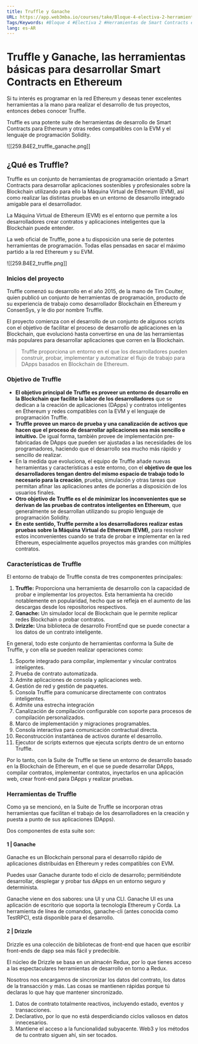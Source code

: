 ```yaml
---
title: Truffle y Ganache
URL: https://app.web3mba.io/courses/take/Bloque-4-electiva-2-herramientas-de-smart-contracts-en-ethereum/texts/38899393-01-truffle-y-ganache
Tags/Keywords: #Bloque 4 #Electiva 2 #Herramientas de Smart Contracts en Ethereum #B4E2 #Herramientas de Smart Contracts #Smart Contracts en Ethereum #Truffle #Ganache  
lang: es-AR
---
```

# Truffle y Ganache, las herramientas básicas para desarrollar Smart Contracts en Ethereum
Si tu interés es programar en la red Ethereum y deseas tener excelentes herramientas a la mano para realizar el desarrollo de tus proyectos, entonces debes conocer Truffle. 

Truffle es una potente suite de herramientas de desarrollo de Smart Contracts para Ethereum y otras redes compatibles con la EVM y el lenguaje de programación Solidity.

![[259.B4E2_truffle_ganache.png]]


## ¿Qué es Truffle?
Truffle es un conjunto de herramientas de programación orientado a Smart Contracts para desarrollar aplicaciones sostenibles y profesionales sobre la Blockchain utilizando para ello la Máquina Virtual de Ethereum (EVM), así como realizar las distintas pruebas en un entorno de desarrollo integrado amigable para el desarrollador.

La Máquina Virtual de Ethereum (EVM) es el entorno que permite a los desarrolladores crear contratos y aplicaciones inteligentes que la Blockchain puede entender.

La web oficial de Truffle, pone a tu disposición una serie de potentes herramientas de programación. Todas ellas pensadas en sacar el máximo partido a la red Ethereum y su EVM.

![[259.B4E2_truffle.png]]

### Inicios del proyecto
Truffle comenzó su desarrollo en el año 2015, de la mano de Tim Coulter, quien publicó un conjunto de herramientas de programación, producto de su experiencia de trabajo como desarrollador Blockchain en Ethereum y ConsenSys, y le dio por nombre Truffle.

El proyecto comienza con el desarrollo de un conjunto de algunos scripts con el objetivo de facilitar el proceso de desarrollo de aplicaciones en la Blockchain, que evolucionó hasta convertirse en una de las herramientas más populares para desarrollar aplicaciones que corren en la Blockchain.

> Truffle proporciona un entorno en el que los desarrolladores pueden construir, probar, implementar y automatizar el flujo de trabajo para DApps basados en Blockchain de Ethereum.

### Objetivo de Truffle
- **El objetivo principal de Truffle es proveer un entorno de desarrollo en la Blockchain que facilite la labor de los desarrolladores** que se dedican a la creación de aplicaciones (DApps) y contratos inteligentes en Ethereum y redes compatibles con la EVM y el lenguaje de programación Truffle.
- **Truffle provee un marco de prueba y una canalización de activos que hacen que el proceso de desarrollar aplicaciones sea más sencillo e intuitivo.** De igual forma, también provee de implementación pre-fabricadas de DApps que pueden ser ajustadas a las necesidades de los programadores, haciendo que el desarrollo sea mucho más rápido y sencillo de realizar.
- En la medida que evoluciona, el equipo de Truffle añade nuevas herramientas y características a este entorno, con el **objetivo de que los desarrolladores tengan dentro del mismo espacio de trabajo todo lo necesario para la creación**, prueba, simulación y otras tareas que permitan afinar las aplicaciones antes de ponerlas a disposición de los usuarios finales.
- **Otro objetivo de Truffle es el de minimizar los inconvenientes que se derivan de las pruebas de contratos inteligentes en Ethereum**, que generalmente se desarrollan utilizando su propio lenguaje de programación Solidity.
- **En este sentido, Truffle permite a los desarrolladores realizar estas pruebas sobre la Máquina Virtual de Ethereum (EVM),** para resolver estos inconvenientes cuando se trata de probar e implementar en la red Ethereum, especialmente aquellos proyectos más grandes con múltiples contratos.

### Características de Truffle
El entorno de trabajo de Truffle consta de tres componentes principales:
1. **Truffle:** Proporciona una herramienta de desarrollo con la capacidad de probar e implementar los proyectos. Esta herramienta ha crecido notablemente en popularidad, hecho que se refleja en el aumento de las descargas desde los repositorios respectivos.
2. **Ganache:** Un simulador local de Blockchain que le permite replicar redes Blockchain o probar contratos.
3. **Drizzle:** Una biblioteca de desarrollo FrontEnd que se puede conectar a los datos de un contrato inteligente.

En general, todo este conjunto de herramientas conforma la Suite de Truffle, y con ella se pueden realizar operaciones como:
1. Soporte integrado para compilar, implementar y vincular contratos inteligentes.
2. Prueba de contrato automatizada.
3. Admite aplicaciones de consola y aplicaciones web.
4. Gestión de red y gestión de paquetes.
5. Consola Truffle para comunicarse directamente con contratos inteligentes.
6. Admite una estrecha integración
7. Canalización de compilación configurable con soporte para procesos de compilación personalizados.
8. Marco de implementación y migraciones programables.
9. Consola interactiva para comunicación contractual directa.
10. Reconstrucción instantánea de activos durante el desarrollo.
11. Ejecutor de scripts externos que ejecuta scripts dentro de un entorno Truffle.

Por lo tanto, con la Suite de Truffle se tiene un entorno de desarrollo basado en la Blockchain de Ethereum, en el que se puede desarrollar DApps, compilar contratos, implementar contratos, inyectarlos en una aplicación web, crear front-end para DApps y realizar pruebas.

### Herramientas de Truffle
Como ya se mencionó, en la Suite de Truffle se incorporan otras herramientas que facilitan el trabajo de los desarrolladores en la creación y puesta a punto de sus aplicaciones (DApps).

Dos componentes de esta suite son:

#### 1 | Ganache
Ganache es un Blockchain personal para el desarrollo rápido de aplicaciones distribuidas en Ethereum y redes compatibles con EVM.

Puedes usar Ganache durante todo el ciclo de desarrollo; permitiéndote desarrollar, desplegar y probar tus dApps en un entorno seguro y determinista.

Ganache viene en dos sabores: una UI y una CLI. Ganache UI es una aplicación de escritorio que soporta la tecnología Ethereum y Corda. La herramienta de línea de comandos, ganache-cli (antes conocida como TestRPC), está disponible para el desarrollo.

#### 2 | Drizzle
Drizzle es una colección de bibliotecas de front-end que hacen que escribir front-ends de dapp sea más fácil y predecible.

El núcleo de Drizzle se basa en un almacén Redux, por lo que tienes acceso a las espectaculares herramientas de desarrollo en torno a Redux. 

Nosotros nos encargamos de sincronizar los datos del contrato, los datos de la transacción y más. Las cosas se mantienen rápidas porque tú declaras lo que hay que mantener sincronizado.

1. Datos de contrato totalmente reactivos, incluyendo estado, eventos y transacciones.
2. Declarativo, por lo que no está desperdiciando ciclos valiosos en datos innecesarios.
3. Mantiene el acceso a la funcionalidad subyacente. Web3 y los métodos de tu contrato siguen ahí, sin ser tocados.